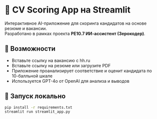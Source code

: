 # 🧠 CV Scoring App на Streamlit

Интерактивное AI-приложение для скоринга кандидатов на основе резюме и вакансии.  
Разработано в рамках проекта **PE10.7 ИИ-ассистент (Зерокодер)**.

## 🚀 Возможности

- Вставьте ссылку на вакансию с hh.ru
- Вставьте ссылку на резюме или загрузите PDF
- Приложение проанализирует соответствие и оценит кандидата по 10-балльной шкале
- Используется GPT-4o от OpenAI для анализа и выводов


## 🔧 Запуск локально

```bash
pip install -r requirements.txt
streamlit run streamlit_app.py

